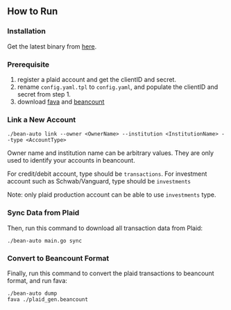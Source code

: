 ## How to Run

### Installation

Get the latest binary from [here](https://github.com/xiaomi388/beancount-automation/releases/tag/latest).

### Prerequisite

1. register a plaid account and get the clientID and secret.
2. rename `config.yaml.tpl` to `config.yaml`, and populate the clientID and secret from step 1.
3. download [fava](https://github.com/beancount/fava) and [beancount](https://github.com/beancount/beancount/)


### Link a New Account

```
./bean-auto link --owner <OwnerName> --institution <InstitutionName> --type <AccountType>
```

Owner name and institution name can be arbitrary values. They are only used to identify your accounts in beancount.

For credit/debit account, type should be `transactions`. For investment account such as Schwab/Vanguard, type should be `investments`

Note: only plaid production account can be able to use `investments` type.

### Sync Data from Plaid

Then, run this command to download all transaction data from Plaid:

```
./bean-auto main.go sync
```

### Convert to Beancount Format

Finally, run this command to convert the plaid transactions to beancount format, and run fava:

```
./bean-auto dump
fava ./plaid_gen.beancount
```

